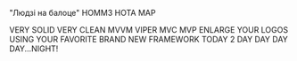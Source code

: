 "Людзі на балоце" HOMM3 HOTA MAP

VERY SOLID
VERY CLEAN
MVVM VIPER MVC MVP
ENLARGE YOUR LOGOS
USING YOUR FAVORITE BRAND NEW FRAMEWORK
TODAY
2 DAY
DAY DAY DAY...NIGHT!
